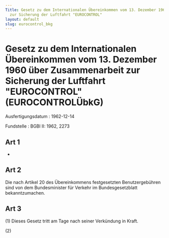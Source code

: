 ```yaml
---
Title: Gesetz zu dem Internationalen Übereinkommen vom 13. Dezember 1960 über Zusammenarbeit
  zur Sicherung der Luftfahrt "EUROCONTROL"
layout: default
slug: eurocontrol_bkg
---
```


# Gesetz zu dem Internationalen Übereinkommen vom 13. Dezember 1960 über Zusammenarbeit zur Sicherung der Luftfahrt "EUROCONTROL" (EUROCONTROLÜbkG)

Ausfertigungsdatum
:   1962-12-14

Fundstelle
:   BGBl II: 1962, 2273



## Art 1

-


## Art 2

Die nach Artikel 20 des Übereinkommens festgesetzten Benutzergebühren
sind von dem Bundesminister für Verkehr im Bundesgesetzblatt
bekanntzumachen.


## Art 3

(1) Dieses Gesetz tritt am Tage nach seiner Verkündung in Kraft.

(2)


